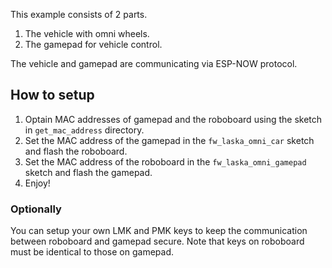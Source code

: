This example consists of 2 parts.

1. The vehicle with omni wheels.
2. The gamepad for vehicle control.

The vehicle and gamepad are communicating via ESP-NOW protocol.

## How to setup

1. Optain MAC addresses of gamepad and the roboboard using the sketch in `get_mac_address` directory.
2. Set the MAC address of the gamepad in the `fw_laska_omni_car` sketch and flash the roboboard.
3. Set the MAC address of the roboboard in the `fw_laska_omni_gamepad` sketch and flash the gamepad.
4. Enjoy!

### Optionally

You can setup your own LMK and PMK keys to keep the communication between roboboard and gamepad secure.
Note that keys on roboboard must be identical to those on gamepad.
